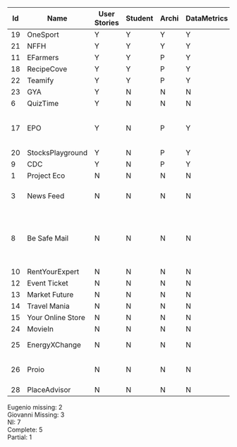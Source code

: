| Id | Name | User Stories | Student | Archi | DataMetrics | Graph | Editor | Problemi | Inusabile |
|----|------|--------------|---------|-------|-------------|-------|--------|----------|-----------|
| 19 | OneSport | Y | Y | Y | Y | Y | E |  |  |
| 21 | NFFH | Y | Y | Y | Y | Y | G |  |  |
| 11 | EFarmers | Y | Y | P | Y | Y | E |  |  |
| 18 | RecipeCove | Y | Y | P | Y | Y | E |  |  |
| 22 | Teamify | Y | Y | P | Y | Y | E |  |  |
| 23 | GYA | Y | N | N | N | N | G |  |  |
| 6 | QuizTime | Y | N | N | N | N | E |  | NI |
| 17 | EPO | Y | N | P | Y | Y | G | Codice student molto strano | NI |
| 20 | StocksPlayground | Y | N | P | Y | Y | G |  |  |
| 9 | CDC | Y | N | P | Y | Y | G |  |  |
| 1 | Project Eco | N | N | N | N | N |  |  | NI |
| 3 | News Feed | N | N | N | N | N |  | User Stories inusabili | X |
| 8 | Be Safe Mail | N | N | N | N | N |  | DDS, User Stories pessime, progetto inusabile | X |
| 10 | RentYourExpert | N | N | N | N | N | E |  |  |
| 12 | Event Ticket | N | N | N | N | N | G |  |  |
| 13 | Market Future | N | N | N | N | N |  |  | NI |
| 14 | Travel Mania | N | N | N | N | N | E |  |  |
| 15 | Your Online Store | N | N | N | N | N |  |  | NI |
| 24 | MovieIn | N | N | N | N | N |  |  | NI |
| 25 | EnergyXChange | N | N | N | N | N |  | Troppo basico | X | 
| 26 | Proio | N | N | N | N | N |  | Pessime User stories | X |
| 28 | PlaceAdvisor | N | N | N | N | N |  | NI |

Eugenio missing: 2  
Giovanni Missing: 3  
NI: 7  
Complete: 5  
Partial: 1 
